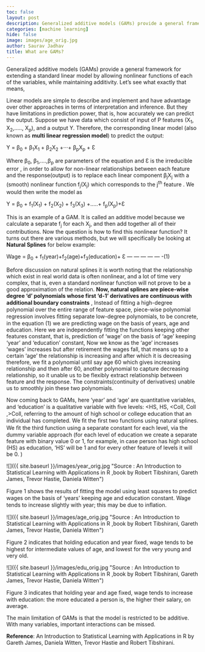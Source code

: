 ```yaml
---
toc: false
layout: post
description: Generalized additive models (GAMs) provide a general framework for extending a standard linear model by allowing nonlinear functions of each of the variables.
categories: [machine learning]
hide: false
image: images/age_orig.jpg
author: Saurav Jadhav
title: What are GAMs?
---
```

Generalized additive models (GAMs) provide a general framework for extending a standard linear model by allowing nonlinear functions of each of the variables, while maintaining additivity. Let’s see what exactly that means,

Linear models are simple to describe and implement and have advantage over other approaches in terms of interpretation and inference. But they have limitations in prediction power, that is, how accurately we can predict the output. Suppose we have data which consist of input of P features (X<sub>1</sub>, X<sub>2</sub>,….., X<sub>p</sub>), and a output Y. Therefore, the corresponding linear model (also known as **multi linear regression model**) to predict the output:

Y = β<sub>0</sub> + β<sub>1</sub>X<sub>1</sub> + β<sub>2</sub>X<sub>2</sub> +···+ β<sub>p</sub>X<sub>p</sub> + Ɛ

Where β<sub>0</sub>, β<sub>1</sub>,….,β<sub>p</sub> are parameters of the equation and Ɛ is the irreducible error , in order to allow for non-linear relationships between each feature and the response(output) is to replace each linear component β<sub>j</sub>X<sub>j</sub> with a (smooth) nonlinear function f<sub>j</sub>(X<sub>j</sub>) which corresponds to the j<sup>th</sup> feature . We would then write the model as

Y = β<sub>0</sub> + f<sub>1</sub>(X<sub>1</sub>) + f<sub>2</sub>(X<sub>2</sub>) + f<sub>3</sub>(X<sub>3</sub>) +…..+ f<sub>p</sub>(X<sub>p</sub>)+Ɛ

This is an example of a GAM. It is called an additive model because we calculate a separate f<sub>j</sub> for each X<sub>j</sub>, and then add together all of their contributions. Now the question is how to find this nonlinear function? It turns out there are various methods, but we will specifically be looking at **Natural Splines** for below example:

Wage = β<sub>0</sub> + f<sub>1</sub>(year)+f<sub>2</sub>(age)+f<sub>3</sub>(education)+ Ɛ — — — — — -(1)

Before discussion on natural splines it is worth noting that the relationship which exist in real world data is often nonlinear, and a lot of time very complex, that is, even a standard nonlinear function will not prove to be a good approximation of the relation. **Now, natural splines are piece-wise degree ‘d’ polynomials whose first ‘d-1’ derivatives are continuous with additional boundary constraints** , Instead of ﬁtting a high-degree polynomial over the entire range of feature space, piece-wise polynomial regression involves ﬁtting separate low-degree polynomials, to be concrete, in the equation (1) we are predicting wage on the basis of years, age and education. Here we are independently fitting the functions keeping other features constant, that is, prediction of ‘wage’ on the basis of ‘age’ keeping ‘year’ and ‘education’ constant, Now we know as the ‘age’ increases ‘wages’ increases but after retirement the wages fall, that means up to a certain ‘age’ the relationship is increasing and after which it is decreasing therefore, we fit a polynomial until say age 60 which gives increasing relationship and then after 60, another polynomial to capture decreasing relationship, so it unable us to be flexibly extract relationship between feature and the response. The constraints(continuity of derivatives) unable us to smoothly join these two polynomials.

Now coming back to GAMs, here ‘year’ and ‘age’ are quantitative variables, and ‘education’ is a qualitative variable with ﬁve levels: <HS, HS, <Coll, Coll ,>Coll, referring to the amount of high school or college education that an individual has completed. We ﬁt the ﬁrst two functions using natural splines. We ﬁt the third function using a separate constant for each level, via the dummy variable approach (for each level of education we create a separate feature with binary value 0 or 1, for example, in case person has high school (HS) as education, ‘HS’ will be 1 and for every other feature of levels it will be 0. )

![]({{ site.baseurl }}/images/year_orig.jpg "Source : An Introduction to Statistical Learning with Applications in R ,book by Robert Tibshirani, Gareth James, Trevor Hastie, Daniela Witten")

Figure 1 shows the results of ﬁtting the model using least squares to predict wages on the basis of ‘years’ keeping age and education constant. Wage tends to increase slightly with year; this may be due to inﬂation.

![]({{ site.baseurl }}/images/age_orig.jpg "Source : An Introduction to Statistical Learning with Applications in R ,book by Robert Tibshirani, Gareth James, Trevor Hastie, Daniela Witten")

Figure 2 indicates that holding education and year ﬁxed, wage tends to be highest for intermediate values of age, and lowest for the very young and very old.

![]({{ site.baseurl }}/images/edu_orig.jpg "Source : An Introduction to Statistical Learning with Applications in R ,book by Robert Tibshirani, Gareth James, Trevor Hastie, Daniela Witten")

Figure 3 indicates that holding year and age ﬁxed, wage tends to increase with education: the more educated a person is, the higher their salary, on average.

The main limitation of GAMs is that the model is restricted to be additive. With many variables, important interactions can be missed.

**Reference**: An Introduction to Statistical Learning with Applications in R by Gareth James, Daniela Witten, Trevor Hastie and Robert Tibshirani.
